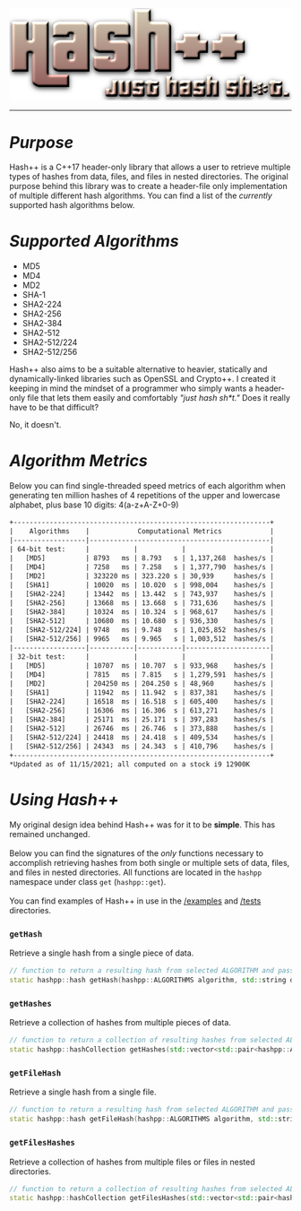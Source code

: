 <p align="center">
  <img src="/images/hpp.png">
</p>
<hr>
<h1><i>Purpose</i></h1>
Hash++ is a C++17 header-only library that allows a user to retrieve multiple types of hashes from data, files, and files in nested directories. The original purpose behind this library was to create a header-file only implementation of multiple different hash algorithms. You can find a list of the <i>currently</i> supported hash algorithms below.
<br>
<h1><i>Supported Algorithms</i></h1>
<ul>
  <li>MD5</li>
  <li>MD4</li>
  <li>MD2</li>
  <li>SHA-1</li>
  <li>SHA2-224</li>
  <li>SHA2-256</li>
  <li>SHA2-384</li>
  <li>SHA2-512</li>
  <li>SHA2-512/224</li>
  <li>SHA2-512/256</li>
</ul>

Hash++ also aims to be a suitable alternative to heavier, statically and dynamically-linked libraries such as OpenSSL and Crypto++. I created it keeping in mind the mindset of a programmer who simply wants a header-only file that lets them easily and comfortably <i>"just hash sh*t."</i> Does it really have to be that difficult?

No, it doesn't. 
<br>

<h1><i>Algorithm Metrics</i></h1>
Below you can find single-threaded speed metrics of each algorithm when generating ten million hashes of 4 repetitions of the upper and lowercase alphabet, plus base 10 digits: 4(a-z+A-Z+0-9)

```
+----------------------------------------------------------------+
|    Algorithms    |            Computational Metrics            |
|------------------|---------------------------------------------|
| 64-bit test:     |           |           |                     |
|   [MD5]          | 8793   ms | 8.793   s | 1,137,268  hashes/s |
|   [MD4]          | 7258   ms | 7.258   s | 1,377,790  hashes/s |
|   [MD2]          | 323220 ms | 323.220 s | 30,939     hashes/s | 
|   [SHA1]         | 10020  ms | 10.020  s | 998,004    hashes/s |
|   [SHA2-224]     | 13442  ms | 13.442  s | 743,937    hashes/s |
|   [SHA2-256]     | 13668  ms | 13.668  s | 731,636    hashes/s |
|   [SHA2-384]     | 10324  ms | 10.324  s | 968,617    hashes/s |
|   [SHA2-512]     | 10680  ms | 10.680  s | 936,330    hashes/s |
|   [SHA2-512/224] | 9748   ms | 9.748   s | 1,025,852  hashes/s |
|   [SHA2-512/256] | 9965   ms | 9.965   s | 1,003,512  hashes/s |
|------------------|-----------|-----------|---------------------|
| 32-bit test:     |           |           |                     |
|   [MD5]          | 10707  ms | 10.707  s | 933,968    hashes/s |
|   [MD4]          | 7815   ms | 7.815   s | 1,279,591  hashes/s |
|   [MD2]          | 204250 ms | 204.250 s | 48,960     hashes/s |
|   [SHA1]         | 11942  ms | 11.942  s | 837,381    hashes/s |
|   [SHA2-224]     | 16518  ms | 16.518  s | 605,400    hashes/s |
|   [SHA2-256]     | 16306  ms | 16.306  s | 613,271    hashes/s |
|   [SHA2-384]     | 25171  ms | 25.171  s | 397,283    hashes/s |
|   [SHA2-512]     | 26746  ms | 26.746  s | 373,888    hashes/s |
|   [SHA2-512/224] | 24418  ms | 24.418  s | 409,534    hashes/s |
|   [SHA2-512/256] | 24343  ms | 24.343  s | 410,796    hashes/s |
+----------------------------------------------------------------+
*Updated as of 11/15/2021; all computed on a stock i9 12900K
```

<h1><i>Using Hash++</i></h1>
My original design idea behind Hash++ was for it to be <b>simple</b>. This has remained unchanged.
<br><br>
Below you can find the signatures of the <i>only</i> functions necessary to accomplish retrieving hashes from both single or multiple sets of data, files, and files in nested directories. All functions are located in the <code>hashpp</code> namespace under class <code>get</code> (<code>hashpp::get</code>).
<br><br>
You can find examples of Hash++ in use in the <a href="/examples">/examples</a> and <a href="/tests">/tests</a> directories.
<br>
<h3><code>getHash</code></h3>
Retrieve a single hash from a single piece of data.

```cpp
// function to return a resulting hash from selected ALGORITHM and passed data
static hashpp::hash getHash(hashpp::ALGORITHMS algorithm, std::string data)
```

<h3><code>getHashes</code></h3>
Retrieve a collection of hashes from multiple pieces of data.

```cpp
// function to return a collection of resulting hashes from selected ALGORITHMS and passed data
static hashpp::hashCollection getHashes(std::vector<std::pair<hashpp::ALGORITHMS, std::vector<std::string>>> algorithmDataPairs)
```

<h3><code>getFileHash</code></h3>
Retrieve a single hash from a single file.

```cpp
// function to return a resulting hash from selected ALGORITHM and passed file
static hashpp::hash getFileHash(hashpp::ALGORITHMS algorithm, std::string path)
```

<h3><code>getFilesHashes</code></h3>
Retrieve a collection of hashes from multiple files or files in nested directories.

```cpp
// function to return a collection of resulting hashes from selected ALGORITHMS and passed files (with recursive directory support)
static hashpp::hashCollection getFilesHashes(std::vector<std::pair<hashpp::ALGORITHMS, std::vector<std::string>>> algorithmPathPairs)
```
